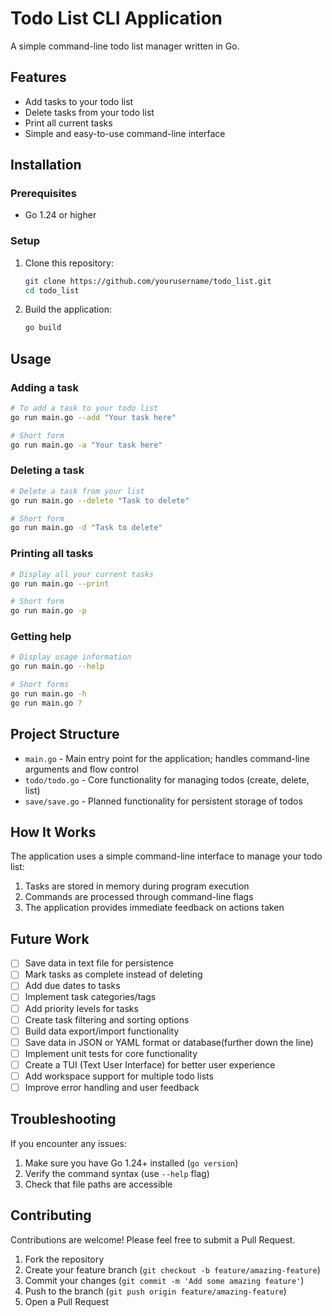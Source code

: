 # Todo List CLI Application

A simple command-line todo list manager written in Go.

## Features

- Add tasks to your todo list
- Delete tasks from your todo list
- Print all current tasks
- Simple and easy-to-use command-line interface

## Installation

### Prerequisites

- Go 1.24 or higher

### Setup

1. Clone this repository:

   ```bash
   git clone https://github.com/yourusername/todo_list.git
   cd todo_list
   ```

2. Build the application:

   ```bash
   go build
   ```

## Usage

### Adding a task

```bash
# To add a task to your todo list
go run main.go --add "Your task here"

# Short form
go run main.go -a "Your task here"
```

### Deleting a task

```bash
# Delete a task from your list
go run main.go --delete "Task to delete"

# Short form
go run main.go -d "Task to delete"
```

### Printing all tasks

```bash
# Display all your current tasks
go run main.go --print

# Short form
go run main.go -p
```

### Getting help

```bash
# Display usage information
go run main.go --help

# Short forms
go run main.go -h
go run main.go ?
```

## Project Structure

- `main.go` - Main entry point for the application; handles command-line arguments and flow control
- `todo/todo.go` - Core functionality for managing todos (create, delete, list)
- `save/save.go` - Planned functionality for persistent storage of todos

## How It Works

The application uses a simple command-line interface to manage your todo list:

1. Tasks are stored in memory during program execution
2. Commands are processed through command-line flags
3. The application provides immediate feedback on actions taken

## Future Work

- [ ] Save data in text file for persistence
- [ ] Mark tasks as complete instead of deleting
- [ ] Add due dates to tasks
- [ ] Implement task categories/tags
- [ ] Add priority levels for tasks
- [ ] Create task filtering and sorting options
- [ ] Build data export/import functionality
- [ ] Save data in JSON or YAML format or database(further down the line)
- [ ] Implement unit tests for core functionality
- [ ] Create a TUI (Text User Interface) for better user experience
- [ ] Add workspace support for multiple todo lists
- [ ] Improve error handling and user feedback

## Troubleshooting

If you encounter any issues:

1. Make sure you have Go 1.24+ installed (`go version`)
2. Verify the command syntax (use `--help` flag)
3. Check that file paths are accessible

## Contributing

Contributions are welcome! Please feel free to submit a Pull Request.

1. Fork the repository
2. Create your feature branch (`git checkout -b feature/amazing-feature`)
3. Commit your changes (`git commit -m 'Add some amazing feature'`)
4. Push to the branch (`git push origin feature/amazing-feature`)
5. Open a Pull Request
